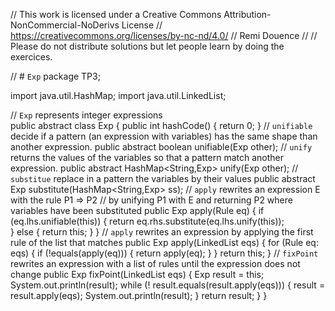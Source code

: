 
// This work is licensed under a Creative Commons Attribution-NonCommercial-NoDerivs License
// https://creativecommons.org/licenses/by-nc-nd/4.0/
// Remi Douence
//
// Please do not distribute solutions but let people learn by doing the exercices.

// # `Exp`
package TP3;

import java.util.HashMap;
import java.util.LinkedList;

// `Exp` represents integer expressions  
public abstract class Exp {
	public int hashCode() {
		return 0;
	}
	// `unifiable` decide if a pattern (an expression with variables) has the same shape than another expression. 
	public abstract boolean unifiable(Exp other);
	// `unify` returns the values of the variables so that a pattern match another expression. 
	public abstract HashMap<String,Exp> unify(Exp other);
	// `substitue` replace in a pattern the variables by their values
	public abstract Exp substitute(HashMap<String,Exp> ss);
	// `apply` rewrites an expression E with the rule P1 => P2
	// by unifying P1 with E and returning P2 where variables have been substituted 
	public Exp apply(Rule eq) {
		if (eq.lhs.unifiable(this)) {
			return eq.rhs.substitute(eq.lhs.unify(this));			
		} else {
			return this;
		}
	}
	// `apply` rewrites an expression by applying the first rule of the list that matches 
	public Exp apply(LinkedList<Rule> eqs) {
		for (Rule eq: eqs) {
			if (!equals(apply(eq))) {
				return apply(eq);
			}
		}
		return this;
	}
	// `fixPoint` rewrites an expression with a list of rules until the expression does not change
	public Exp fixPoint(LinkedList<Rule> eqs) {
		Exp result = this;
		System.out.println(result); 
		while (! result.equals(result.apply(eqs))) {
			result = result.apply(eqs);
			System.out.println(result);
		}
		return result;
	}
}

